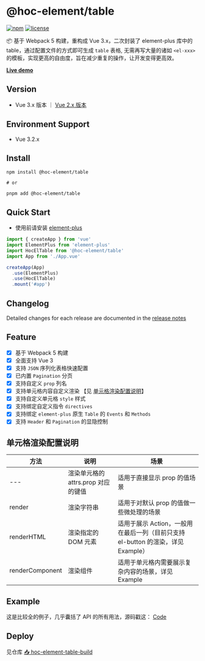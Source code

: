 # @hoc-element/table

[![npm](https://img.shields.io/npm/v/@hoc-element/table)](https://www.npmjs.com/package/@hoc-element/table)
[![license](https://img.shields.io/npm/l/@hoc-element/table)](https://github.com/pdsuwwz/hoc-element-table/blob/main/LICENSE)

📦 基于 Webpack 5 构建，重构成 Vue 3.x，二次封装了 element-plus 库中的 table，通过配置文件的方式即可生成 `table` 表格, 无需再写大量的诸如 `<el-xxx>` 的模板，实现更高的自由度，旨在减少重复的操作，让开发变得更高效。

**[Live demo](https://pdsuwwz.github.io/hoc-element-table)** 

## Version

* Vue 3.x 版本 ｜ [Vue 2.x 版本](https://github.com/pdsuwwz/hoc-element-table/tree/vue2.0)


## Environment Support

* Vue 3.2.x

## Install

```shell
npm install @hoc-element/table

# or

pnpm add @hoc-element/table
```

## Quick Start

* 使用前请安装 [element-plus](https://www.npmjs.com/package/element-plus)

```js
import { createApp } from 'vue'
import ElementPlus from 'element-plus'
import HocElTable from '@hoc-element/table'
import App from './App.vue'

createApp(App)
  .use(ElementPlus)
  .use(HocElTable)
  .mount('#app')

```

## Changelog

Detailed changes for each release are documented in the [release notes](https://github.com/pdsuwwz/hoc-element-table/releases)

## Feature

- [x] 基于 Webpack 5 构建
- [x] 全面支持 Vue 3
- [x] 支持 `JSON` 序列化表格快速配置
- [x] 已内置 `Pagination` 分页
- [x] 支持自定义 `prop` 列名
- [x] 支持单元格内容自定义渲染 【见 [单元格渲染配置说明](#单元格渲染配置说明)】
- [x] 支持自定义单元格 `style` 样式
- [x] 支持绑定自定义指令 `directives`
- [x] 支持绑定 `element-plus` 原生 `Table` 的 `Events` 和 `Methods`
- [x] 支持 `Header` 和 `Pagination` 的显隐控制

## 单元格渲染配置说明

| 方法 | 说明 | 场景 |
| -------- | -------- | -------- |
| --- | 渲染单元格的 attrs.prop 对应的键值 | 适用于直接显示 prop 的值场景 |
| render | 渲染字符串 | 适用于对默认 prop 的值做一些微处理的场景 |
| renderHTML | 渲染指定的 DOM 元素 | 适用于展示 Action，一般用在最后一列（目前只支持 el-button 的渲染，详见 Example） |
| renderComponent | 渲染组件 | 适用于单元格内需要展示复杂内容的场景，详见 Example |

## Example

这是比较全的例子，几乎囊括了 API 的所有用法，源码戳这： [Code](https://github.com/pdsuwwz/hoc-element-table/tree/main/example/src/components/table-list.vue)

## Deploy

见仓库 [📥  hoc-element-table-build](https://github.com/pdsuwwz/hoc-element-table-build)
